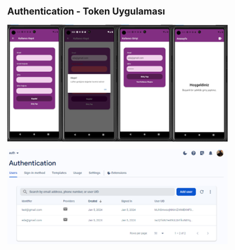 ## Authentication - Token Uygulaması

![image](https://github.com/edadural/rn/blob/main/2-auth/assets/auth.png)

![image](https://github.com/edadural/rn/blob/main/2-auth/assets/auth-firebase.png)
